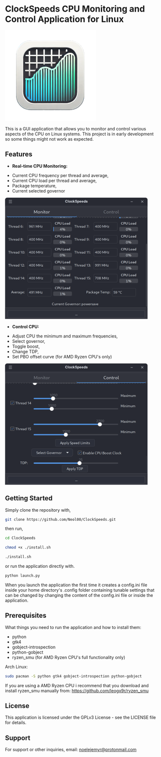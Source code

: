 # ClockSpeeds CPU Monitoring and Control Application for Linux

<img src="icon/ClockSpeeds-Icon-hi.png" alt="Sample Image" width="300" height="300">

This is a GUI application that allows you to monitor and control various aspects of the CPU on Linux systems.
This project is in early development so some things might not work as expected.

## Features

- **Real-time CPU Monitoring:** 
* Current CPU frequency per thread and average,
* Current CPU load per thread and average,
* Package temperature,
* Current selected governor

<img src="images/ClockSpeeds-Preview.png" alt="Sample Image" width="470" height="400">

- **Control CPU:** 
* Adjust CPU the minimum and maximum frequencies,
* Select governor,
* Toggle boost,
* Change TDP,
* Set PBO offset curve (for AMD Ryzen CPU's only)

<img src="images/ClockSpeeds-Preview1.png" alt="Sample Image" width="470" height="400">

## Getting Started

Simply clone the repository with,

```sh
git clone https://github.com/Neol00/ClockSpeeds.git
```

then run,

```sh
cd ClockSpeeds
```

```sh
chmod +x ./install.sh
```

```sh
./install.sh
```

or run the application directly with.

```sh
python launch.py
```

When you launch the application the first time it creates a config.ini file inside your home directory's .config folder containing tunable settings 
that can be changed by changing the content of the config.ini file or inside the application.

## Prerequisites

What things you need to run the application and how to install them:

* python
* gtk4
* gobject-introspection
* python-gobject
* ryzen_smu (for AMD Ryzen CPU's full functionality only)

Arch Linux:

```sh
sudo pacman -S python gtk4 gobject-introspection python-gobject
```

If you are using a AMD Ryzen CPU i recommend that you download and install ryzen_smu manually from:
https://github.com/leogx9r/ryzen_smu

## License

This application is licensed under the GPLv3 License - see the LICENSE file for details.

## Support

For support or other inquiries, email: noelejemyr@protonmail.com
